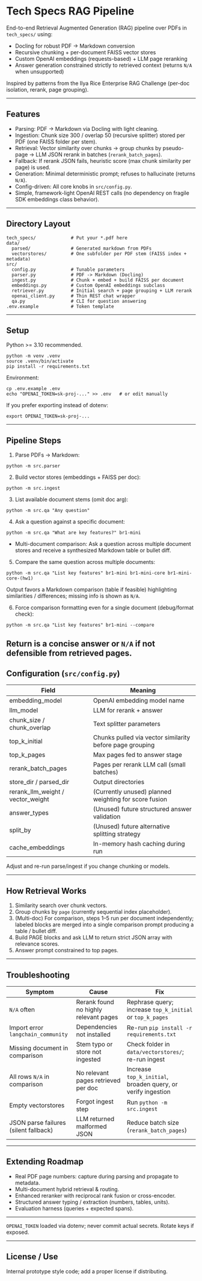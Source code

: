 # Tech Specs RAG Pipeline

End-to-end Retrieval Augmented Generation (RAG) pipeline over PDFs in `tech_specs/` using:

* Docling for robust PDF -> Markdown conversion
* Recursive chunking + per-document FAISS vector stores
* Custom OpenAI embeddings (requests-based) + LLM page reranking
* Answer generation constrained strictly to retrieved context (returns `N/A` when unsupported)

Inspired by patterns from the Ilya Rice Enterprise RAG Challenge (per-doc isolation, rerank, page grouping).

---
## Features
* Parsing: PDF -> Markdown via Docling with light cleaning.
* Ingestion: Chunk size 300 / overlap 50 (recursive splitter) stored per PDF (one FAISS folder per stem).
* Retrieval: Vector similarity over chunks -> group chunks by pseudo-page -> LLM JSON rerank in batches (`rerank_batch_pages`).
* Fallback: If rerank JSON fails, heuristic score (max chunk similarity per page) is used.
* Generation: Minimal deterministic prompt; refuses to hallucinate (returns `N/A`).
* Config-driven: All core knobs in `src/config.py`.
* Simple, framework-light OpenAI REST calls (no dependency on fragile SDK embeddings class behavior).

---
## Directory Layout
```
tech_specs/             # Put your *.pdf here
data/
  parsed/               # Generated markdown from PDFs
  vectorstores/         # One subfolder per PDF stem (FAISS index + metadata)
src/
  config.py             # Tunable parameters
  parser.py             # PDF -> Markdown (Docling)
  ingest.py             # Chunk + embed + build FAISS per document
  embeddings.py         # Custom OpenAI embeddings subclass
  retriever.py          # Initial search + page grouping + LLM rerank
  openai_client.py      # Thin REST chat wrapper
  qa.py                 # CLI for question answering
.env.example            # Token template
```

---
## Setup
Python >= 3.10 recommended.

```
python -m venv .venv
source .venv/bin/activate
pip install -r requirements.txt
```

Environment:
```
cp .env.example .env
echo "OPENAI_TOKEN=sk-proj-..." >> .env   # or edit manually
```
If you prefer exporting instead of dotenv:
```
export OPENAI_TOKEN=sk-proj-...
```

---
## Pipeline Steps
1. Parse PDFs -> Markdown:
  ```
  python -m src.parser
  ```
2. Build vector stores (embeddings + FAISS per doc):
  ```
  python -m src.ingest
  ```
3. List available document stems (omit doc arg):
  ```
  python -m src.qa "Any question"
  ```
4. Ask a question against a specific document:
  ```
  python -m src.qa "What are key features?" br1-mini
  ```

* Multi-document comparison: Ask a question across multiple document stores and receive a synthesized Markdown table or bullet diff.
5. Compare the same question across multiple documents:
  ```
  python -m src.qa "List key features" br1-mini br1-mini-core br1-mini-core-(hw1)
  ```
  Output favors a Markdown comparison (table if feasible) highlighting similarities / differences; missing info is shown as `N/A`.

6. Force comparison formatting even for a single document (debug/format check):
  ```
  python -m src.qa "List key features" br1-mini --compare
  ```
Return is a concise answer or `N/A` if not defensible from retrieved pages.
---
## Configuration (`src/config.py`)
| Field | Meaning |
|-------|---------|
| embedding_model | OpenAI embedding model name |
| llm_model | LLM for rerank + answer |
| chunk_size / chunk_overlap | Text splitter parameters |
| top_k_initial | Chunks pulled via vector similarity before page grouping |
| top_k_pages | Max pages fed to answer stage |
| rerank_batch_pages | Pages per rerank LLM call (small batches) |
| store_dir / parsed_dir | Output directories |
| rerank_llm_weight / vector_weight | (Currently unused) planned weighting for score fusion |
| answer_types | (Unused) future structured answer validation |
| split_by | (Unused) future alternative splitting strategy |
| cache_embeddings | In-memory hash caching during run |
Adjust and re-run parse/ingest if you change chunking or models.

---
## How Retrieval Works
1. Similarity search over chunk vectors.
2. Group chunks by `page` (currently sequential index placeholder).
6. (Multi-doc) For comparison, steps 1–5 run per document independently; labeled blocks are merged into a single comparison prompt producing a table / bullet diff.
3. Build PAGE blocks and ask LLM to return strict JSON array with relevance scores.
5. Answer prompt constrained to top pages.

---
## Troubleshooting
| Symptom | Cause | Fix |
|---------|-------|-----|
| `N/A` often | Rerank found no highly relevant pages | Rephrase query; increase `top_k_initial` or `top_k_pages` |
| Import error `langchain_community` | Dependencies not installed | Re-run `pip install -r requirements.txt` |
| Missing document in comparison | Stem typo or store not ingested | Check folder in `data/vectorstores/`; re-run ingest |
| All rows `N/A` in comparison | No relevant pages retrieved per doc | Increase `top_k_initial`, broaden query, or verify ingestion |
| Empty vectorstores | Forgot ingest step | Run `python -m src.ingest` |
| JSON parse failures (silent fallback) | LLM returned malformed JSON | Reduce batch size (`rerank_batch_pages`) |

---
## Extending Roadmap
* Real PDF page numbers: capture during parsing and propagate to metadata.
* Multi-document hybrid retrieval & routing.
* Enhanced reranker with reciprocal rank fusion or cross-encoder.
* Structured answer typing / extraction (numbers, tables, units).
* Evaluation harness (queries + expected spans).

---
`OPENAI_TOKEN` loaded via dotenv; never commit actual secrets. Rotate keys if exposed.

---
## License / Use
Internal prototype style code; add a proper license if distributing.

